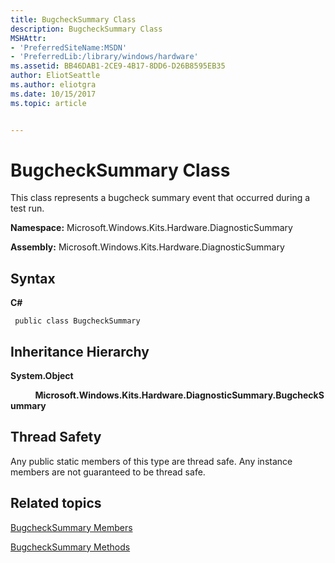 ```yaml
---
title: BugcheckSummary Class
description: BugcheckSummary Class
MSHAttr:
- 'PreferredSiteName:MSDN'
- 'PreferredLib:/library/windows/hardware'
ms.assetid: BB46DAB1-2CE9-4B17-8DD6-D26B8595EB35
author: EliotSeattle
ms.author: eliotgra
ms.date: 10/15/2017
ms.topic: article


---
```


# BugcheckSummary Class


This class represents a bugcheck summary event that occurred during a test run.

**Namespace:** Microsoft.Windows.Kits.Hardware.DiagnosticSummary

**Assembly:** Microsoft.Windows.Kits.Hardware.DiagnosticSummary

## <span id="Syntax"></span><span id="syntax"></span><span id="SYNTAX"></span>Syntax


**C#**

` public class BugcheckSummary`

## <span id="Inheritance_Hierarchy"></span><span id="inheritance_hierarchy"></span><span id="INHERITANCE_HIERARCHY"></span>Inheritance Hierarchy


**System.Object**

          **Microsoft.Windows.Kits.Hardware.DiagnosticSummary.BugcheckSummary**

## <span id="Thread_Safety"></span><span id="thread_safety"></span><span id="THREAD_SAFETY"></span>Thread Safety


Any public static members of this type are thread safe. Any instance members are not guaranteed to be thread safe.

## <span id="related_topics"></span>Related topics


[BugcheckSummary Members](bugchecksummary-members.md)

[BugcheckSummary Methods](bugchecksummary-methods.md)

 

 







